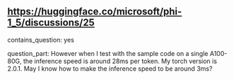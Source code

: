 ## https://huggingface.co/microsoft/phi-1_5/discussions/25

contains_question: yes

question_part: However when I test with the sample code on a single A100-80G, the inference speed is around 28ms per token. My torch version is 2.0.1. 
May I know how to make the inference speed to be around 3ms?